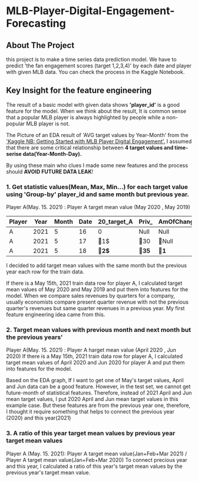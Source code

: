 # MLB-Player-Digital-Engagement-Forecasting

## About The Project

this project is to make a time series data prediction model.
We have to predict 'the fan engagement scores (target 1,2,3,4)' by each date and player with given MLB data.
You can check the process in the Kaggle Notebook.

## Key Insight for the feature engineering ##

 The result of a basic model with given data shows **'player_id'**  is a good feature for the model. When we think about the result, It is common sense that a popular MLB player is always highlighted by people while a non-popular MLB player is not. 

The Picture of an EDA result of 'AVG target values by Year-Month' from the ['Kaggle NB: Getting Started with MLB Player Digital Engagement'.](https://www.kaggle.com/ryanholbrook/getting-started-with-mlb-player-digital-engagement)
I assumed that there are some critical relationship between **4 target values and time-serise data(Year-Month-Day).**

By using these main who clues I made some new features and the process should **AVOID FUTURE DATA LEAK**!


### 1. Get statistic values(Mean, Max, Min...) for each target value using 'Group-by' player_id and same month but previous year.
Player A(May. 15. 2021) : Player A target mean value (May 2020 , May 2019)


|Player|Year|Month|Date|20_target_A|Priv_|AmOfChanges_1_SnA_1|
|---|---|---|---|---|---|---|
|A|2021|5|16|0|Null|Null|
|A|2021|5|17|&#x1F538;1$|&#x1F538;30|&#x1F538;Null|
|A|2021|5|18|&#x1F537;**2$**|&#x1F537;**35**|&#x1F537;**1**|


I decided to add target mean values with the same month but the previous year each row for the train data.

If there is a May 15th, 2021 train data row for player A, I calculated target mean values of May 2020 and May 2019 and put them into features for the model.
When we compare sales revenues by quarters for a company, usually economists compare present quarter revenue with not the previous quarter's revenues but same quarter revenues in a previous year. My first feature engineering idea came from this.

### 2. Target mean values with previous month and next month but the previous years'
Player A(May. 15. 2021) : Player A harget mean value (April 2020 , Jun 2020)
If there is a May 15th, 2021 train data row for player A, I calculated target mean values of April 2020 and Jun 2020 for player A and put them into features for the model.

Based on the EDA graph, If I want to get one of May's target values, April and Jun data can be a good feature. However, in the test set, we cannot get future-month of statistical features. Therefore, instead of 2021 April and Jun mean target values, I put 2020 April and Jun mean target values in this example case. But these features are from the previous year one, therefore, I thought it require something that helps to connect the previous year (2020) and this year(2021)

### 3. A ratio of this year target mean values by previous year target mean values
Player A (May. 15. 2021): Player A target mean value(Jan+Feb+Mar 2021) / Player A target mean value(Jan+Feb+Mar 2020)
To connect precious year and this year, I calculated a ratio of this year's target mean values by the previous year's target mean value.
